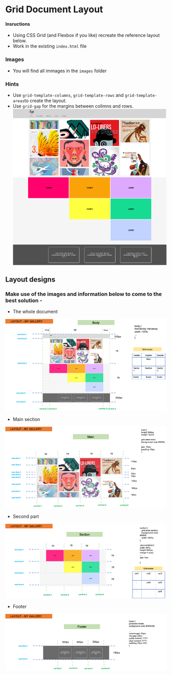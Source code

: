 # Grid Document Layout

#### Insructions
- Using CSS Grid (and Flexbox if you like) recreate the reference layout below.
- Work in the existing `index.html` file
### Images
- You will find all immages in the `images` folder

### Hints
- Use `grid-template-columns`, `grid-template-rows` and `grid-template-areas`to create the layout.
- Use `grid-gap` for the margins between colimns and rows.
![Desktop](./layout_images/desktop.png "desktop version")

## Layout designs

### Make use of the images and information below to come to the best solution -

- The whole document

![Desktop](./layout_images/layout_body.png "desktop version")

- Main section

![Desktop](./layout_images/layout_main.png "desktop version")

- Second part

![Desktop](./layout_images/layout_section.png "desktop version")

- Footer

![Desktop](./layout_images/layout_footer.png "desktop version")

